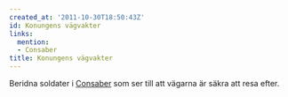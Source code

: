 ```yaml
---
created_at: '2011-10-30T18:50:43Z'
id: Konungens vägvakter
links:
  mention:
  - Consaber
title: Konungens vägvakter
---
```


Beridna soldater i [Consaber] som ser till att vägarna är säkra att resa efter.

  [Consaber]: Consaber
